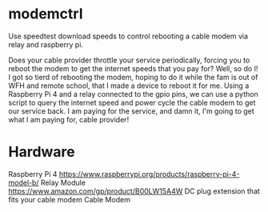 # modemctrl
Use speedtest download speeds to control rebooting a cable modem via relay and raspberry pi.

Does your cable provider throttle your service periodically, forcing you to reboot the modem to get the internet speeds that you pay for? Well, so do I! I got so tierd of rebooting the modem, hoping to do it while the fam is out of WFH and remote school, that I made a device to reboot it for me. Using a Raspberry Pi 4 and a relay connected to the gpio pins, we can use a python script to query the internet speed and power cycle the cable modem to get our service back. I am paying for the service, and damn it, I'm going to get what I am paying for, cable provider!


# Hardware
Raspberry Pi 4 https://www.raspberrypi.org/products/raspberry-pi-4-model-b/
Relay Module   https://www.amazon.com/gp/product/B00LW15A4W
DC plug extension that fits your cable modem
Cable Modem

